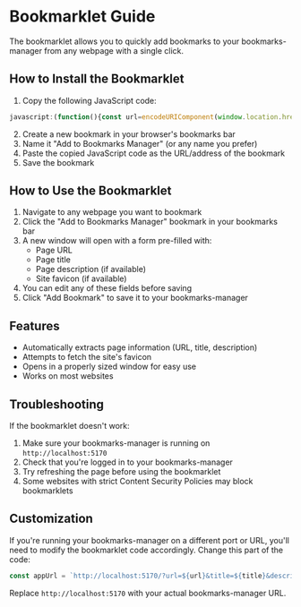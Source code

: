 # Bookmarklet Guide

The bookmarklet allows you to quickly add bookmarks to your bookmarks-manager from any webpage with a single click.

## How to Install the Bookmarklet

1. Copy the following JavaScript code:

```javascript
javascript:(function(){const url=encodeURIComponent(window.location.href),title=encodeURIComponent(document.title||""),metaDesc=document.querySelector('meta[name="description"]'),description=metaDesc?encodeURIComponent(metaDesc.getAttribute("content")||""):"",faviconLink=document.querySelector('link[rel*="icon"]'),favicon=faviconLink&&faviconLink.href?encodeURIComponent(faviconLink.href):function(){try{return encodeURIComponent(`https://www.google.com/s2/favicons?domain=${window.location.hostname}`)}catch(e){return""}}(),appUrl=`http://localhost:5170/?url=${url}&title=${title}&description=${description}&favicon=${favicon}`,width=600,height=700,left=(screen.width-width)/2,top=(screen.height-height)/2;window.open(appUrl,"_blank",`width=${width},height=${height},left=${left},top=${top},resizable=yes,scrollbars=yes`);})();
```

2. Create a new bookmark in your browser's bookmarks bar
3. Name it "Add to Bookmarks Manager" (or any name you prefer)
4. Paste the copied JavaScript code as the URL/address of the bookmark
5. Save the bookmark

## How to Use the Bookmarklet

1. Navigate to any webpage you want to bookmark
2. Click the "Add to Bookmarks Manager" bookmark in your bookmarks bar
3. A new window will open with a form pre-filled with:
   - Page URL
   - Page title
   - Page description (if available)
   - Site favicon (if available)
4. You can edit any of these fields before saving
5. Click "Add Bookmark" to save it to your bookmarks-manager

## Features

- Automatically extracts page information (URL, title, description)
- Attempts to fetch the site's favicon
- Opens in a properly sized window for easy use
- Works on most websites

## Troubleshooting

If the bookmarklet doesn't work:

1. Make sure your bookmarks-manager is running on `http://localhost:5170`
2. Check that you're logged in to your bookmarks-manager
3. Try refreshing the page before using the bookmarklet
4. Some websites with strict Content Security Policies may block bookmarklets

## Customization

If you're running your bookmarks-manager on a different port or URL, you'll need to modify the bookmarklet code accordingly. Change this part of the code:

```javascript
const appUrl = `http://localhost:5170/?url=${url}&title=${title}&description=${description}&favicon=${favicon}`;
```

Replace `http://localhost:5170` with your actual bookmarks-manager URL.